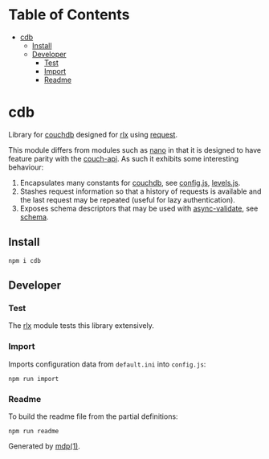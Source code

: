 Table of Contents
=================

* [cdb](#cdb)
  * [Install](#install)
  * [Developer](#developer)
    * [Test](#test)
    * [Import](#import)
    * [Readme](#readme)

cdb
===

Library for [couchdb](http://couchdb.apache.org) designed for [rlx](https://github.com/freeformsystems/rlx) using [request](https://github.com/mikeal/request).

This module differs from modules such as [nano](https://github.com/dscape/nano) in that it is designed to have feature parity with the [couch-api](http://docs.couchdb.org/en/latest/api/). As such it exhibits some interesting behaviour:

1. Encapsulates many constants for [couchdb](http://couchdb.apache.org), see [config.js](https://github.com/freeformsystems/cdb/blob/master/config.js), [levels.js](https://github.com/freeformsystems/cdb/blob/master/levels.js).
2. Stashes request information so that a history of requests is available and the last request may be repeated (useful for lazy authentication).
3. Exposes schema descriptors that may be used with [async-validate](https://github.com/freeformsystems/async-validate), see [schema](https://github.com/freeformsystems/cdb/blob/master/lib/schema).

## Install

```
npm i cdb
```

## Developer

### Test

The [rlx](https://github.com/freeformsystems/rlx) module tests this library extensively.

### Import

Imports configuration data from `default.ini` into `config.js`:

```
npm run import
```

### Readme

To build the readme file from the partial definitions:

```
npm run readme
```

Generated by [mdp(1)](https://github.com/freeformsystems/mdp).

[couchdb]: http://couchdb.apache.org
[couch-api]: http://docs.couchdb.org/en/latest/api/
[async-validate]: https://github.com/freeformsystems/async-validate
[nano]: https://github.com/dscape/nano
[request]: https://github.com/mikeal/request
[node]: http://nodejs.org
[npm]: http://www.npmjs.org
[rlx]: https://github.com/freeformsystems/rlx

